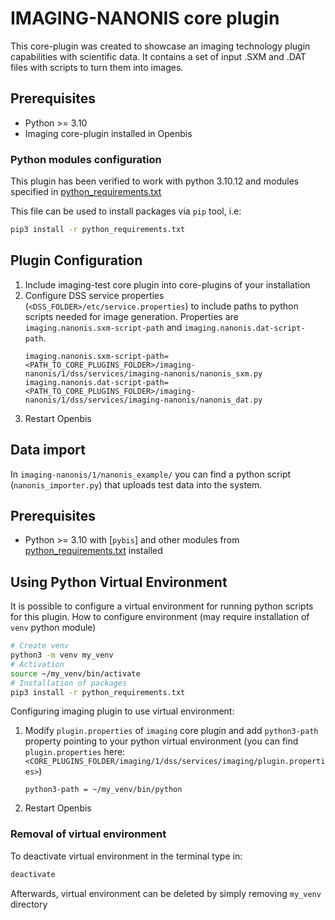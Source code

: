 # IMAGING-NANONIS core plugin
This core-plugin was created to showcase an imaging technology plugin capabilities with scientific data. It contains a set of input
.SXM and .DAT files with scripts to turn them into images. 


## Prerequisites
- Python >= 3.10
- Imaging core-plugin installed in Openbis

### Python modules configuration
This plugin has been verified to work with python 3.10.12 and modules specified in [python_requirements.txt](python_requirements.txt)

This file can be used to install packages via `pip` tool, i.e:
```bash
pip3 install -r python_requirements.txt
```


## Plugin Configuration

1. Include imaging-test core plugin into core-plugins of your installation
2. Configure DSS service properties (`<DSS_FOLDER>/etc/service.properties`) to include paths to python scripts needed for image generation. Properties are `imaging.nanonis.sxm-script-path` and `imaging.nanonis.dat-script-path`.
   ```properties
   imaging.nanonis.sxm-script-path=<PATH_TO_CORE_PLUGINS_FOLDER>/imaging-nanonis/1/dss/services/imaging-nanonis/nanonis_sxm.py
   imaging.nanonis.dat-script-path=<PATH_TO_CORE_PLUGINS_FOLDER>/imaging-nanonis/1/dss/services/imaging-nanonis/nanonis_dat.py
   ```
3. Restart Openbis

## Data import

In `imaging-nanonis/1/nanonis_example/` you can find a python script (`nanonis_importer.py`) that uploads test data into the system.

## Prerequisites

- Python >= 3.10 with [`pybis`] and other modules from [python_requirements.txt](python_requirements.txt) installed

## Using Python Virtual Environment
It is possible to configure a virtual environment for running python scripts for this plugin.
How to configure environment (may require installation of `venv` python module)
```bash
# Create venv
python3 -m venv my_venv
# Activation 
source ~/my_venv/bin/activate
# Installation of packages
pip3 install -r python_requirements.txt
```

Configuring imaging plugin to use virtual environment:
1. Modify `plugin.properties` of `imaging` core plugin and add `python3-path` property pointing to your python virtual environment (you can find `plugin.properties` here: `<CORE_PLUGINS_FOLDER/imaging/1/dss/services/imaging/plugin.properties>`)
   ```properties
   python3-path = ~/my_venv/bin/python
   ```
2. Restart Openbis

### Removal of virtual environment

To deactivate virtual environment in the terminal type in:
```bash
deactivate
```

Afterwards, virtual environment can be deleted by simply removing `my_venv` directory
